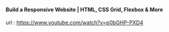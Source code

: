#### Build a Responsive Website | HTML, CSS Grid, Flexbox & More 


url : https://www.youtube.com/watch?v=p0bGHP-PXD4
































